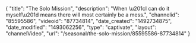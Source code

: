 {
    "title": "The Solo Mission",
    "description": "When \u201cI can do it myself\u201d means there will most certainly be a mess.",
    "channelid": "85595586",
    "videoid": "87734814",
    "date_created": "1492734875",
    "date_modified": "1493062256",
    "type": "captivate",
    "layout": "channelVideo",
    "url": "\/seasonal\/the-solo-mission\/85595586-87734814"
}